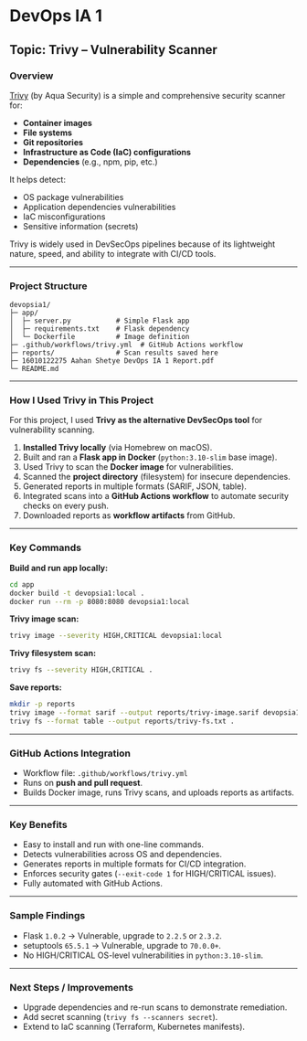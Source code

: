 # DevOps IA 1

## Topic: Trivy – Vulnerability Scanner

### Overview
[Trivy](https://github.com/aquasecurity/trivy) (by Aqua Security) is a simple and comprehensive security scanner for:

- **Container images**
- **File systems**
- **Git repositories**
- **Infrastructure as Code (IaC) configurations**
- **Dependencies** (e.g., npm, pip, etc.)

It helps detect:
- OS package vulnerabilities  
- Application dependencies vulnerabilities  
- IaC misconfigurations  
- Sensitive information (secrets)  

Trivy is widely used in DevSecOps pipelines because of its lightweight nature, speed, and ability to integrate with CI/CD tools.

---

### Project Structure
```
devopsia1/
├─ app/
│  ├─ server.py           # Simple Flask app
│  ├─ requirements.txt    # Flask dependency
│  └─ Dockerfile          # Image definition
├─ .github/workflows/trivy.yml  # GitHub Actions workflow
├─ reports/               # Scan results saved here
├─ 16010122275 Aahan Shetye DevOps IA 1 Report.pdf
└─ README.md
```

---

### How I Used Trivy in This Project
For this project, I used **Trivy as the alternative DevSecOps tool** for vulnerability scanning.

1. **Installed Trivy locally** (via Homebrew on macOS).  
2. Built and ran a **Flask app in Docker** (`python:3.10-slim` base image).  
3. Used Trivy to scan the **Docker image** for vulnerabilities.  
4. Scanned the **project directory** (filesystem) for insecure dependencies.  
5. Generated reports in multiple formats (SARIF, JSON, table).  
6. Integrated scans into a **GitHub Actions workflow** to automate security checks on every push.  
7. Downloaded reports as **workflow artifacts** from GitHub.

---

### Key Commands

**Build and run app locally:**
```bash
cd app
docker build -t devopsia1:local .
docker run --rm -p 8080:8080 devopsia1:local
```

**Trivy image scan:**
```bash
trivy image --severity HIGH,CRITICAL devopsia1:local
```

**Trivy filesystem scan:**
```bash
trivy fs --severity HIGH,CRITICAL .
```

**Save reports:**
```bash
mkdir -p reports
trivy image --format sarif --output reports/trivy-image.sarif devopsia1:local
trivy fs --format table --output reports/trivy-fs.txt .
```

---

### GitHub Actions Integration
- Workflow file: `.github/workflows/trivy.yml`  
- Runs on **push and pull request**.  
- Builds Docker image, runs Trivy scans, and uploads reports as artifacts.  

---

### Key Benefits
- Easy to install and run with one-line commands.  
- Detects vulnerabilities across OS and dependencies.  
- Generates reports in multiple formats for CI/CD integration.  
- Enforces security gates (`--exit-code 1` for HIGH/CRITICAL issues).  
- Fully automated with GitHub Actions.  

---

### Sample Findings
- Flask `1.0.2` → Vulnerable, upgrade to `2.2.5` or `2.3.2`.  
- setuptools `65.5.1` → Vulnerable, upgrade to `70.0.0+`.  
- No HIGH/CRITICAL OS-level vulnerabilities in `python:3.10-slim`.  

---

### Next Steps / Improvements
- Upgrade dependencies and re-run scans to demonstrate remediation.  
- Add secret scanning (`trivy fs --scanners secret`).  
- Extend to IaC scanning (Terraform, Kubernetes manifests).  

